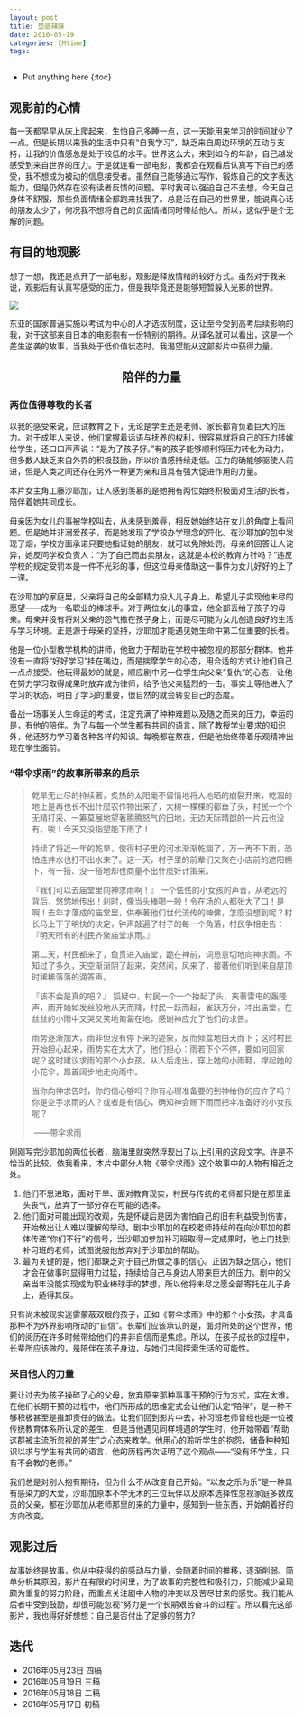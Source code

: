 ```yaml
---
layout: post
title: 垫底辣妹
date: 2016-05-19
categories: [Mtime]
tags: 
---
```


* Put anything here
  {:toc}

## 观影前的心情

每一天都早早从床上爬起来，生怕自己多睡一点，这一天能用来学习的时间就少了一点。但是长期以来我的生活中只有“自我学习”，缺乏来自周边环境的互动与支持，让我的价值感总是处于较低的水平。世界这么大，来到如今的年龄，自己越发感受到来自世界的压力。于是就连看一部电影，我都会在观看后认真写下自己的感受，我不想成为被动的信息接受者。虽然自己能够通过写作，锻炼自己的文字表达能力，但是仍然存在没有读者反馈的问题。平时我可以强迫自己不去想，今天自己身体不舒服，那些负面情绪全都跑来找我了。总是活在自己的世界里，能说真心话的朋友太少了，何况我不想将自己的负面情绪同时带给他人。所以，这似乎是个无解的问题。

## 有目的地观影

想了一想，我还是点开了一部电影，观影是释放情绪的较好方式。虽然对于我来说，观影后有认真写感受的压力，但是我毕竟还是能够短暂躲入光影的世界。

![](http://img31.mtime.cn/pi/2016/04/20/155011.26565343_1000X1000.jpg)

东亚的国家普遍实施以考试为中心的人才选拔制度，这让至今受到高考后续影响的我，对于这部来自日本的电影抱有一份特别的期待。从译名就可以看出，这是一个差生逆袭的故事，当我处于低价值状态时，我渴望能从这部影片中获得力量。

## <center>陪伴的力量</center>

### 两位值得尊敬的长者

以我的感受来说，应试教育之下，无论是学生还是老师、家长都背负着巨大的压力。对于成年人来说，他们掌握着话语与抚养的权利，很容易就将自己的压力转嫁给学生，还口口声声说：“是为了孩子好。”有的孩子能够顺利将压力转化为动力，但多数人缺乏来自外界的积极鼓励，所以价值感持续走低。压力的确能够驱使人前进，但是人类之间还存在另外一种更为亲和且具有强大促进作用的力量。

本片女主角工藤沙耶加，让人感到羡慕的是她拥有两位始终积极面对生活的长者，陪伴着她共同成长。

母亲因为女儿的事被学校叫去，从未感到羞辱，相反她始终站在女儿的角度上看问题。但是她并非溺爱孩子，而是她发现了学校办学理念的异化。在沙耶加的包中发现了烟，学校方面承诺只要她指证她的朋友，就可以免除处罚。母亲的回答让人诧异，她反问学校负责人：“为了自己而出卖朋友，这就是本校的教育方针吗？”违反学校的规定受罚本是一件不光彩的事，但这位母亲借助这一事件为女儿好好的上了一课。

在沙耶加的家庭里，父亲将自己的全部精力投入儿子身上，希望儿子实现他未尽的愿望——成为一名职业的棒球手。对于两位女儿的事宜，他全部丢给了孩子的母亲。母亲并没有将对父亲的怨气撒在孩子身上，而是尽可能为女儿创造良好的生活与学习环境。正是源于母亲的坚持，沙耶加才能遇见她生命中第二位重要的长者。

他是一位小型教学机构的讲师，他致力于帮助在学校中被忽视的那部分群体。他并没有一直将“好好学习”挂在嘴边，而是揣摩学生的心态，用合适的方式让他们自己一点点接受。他玩得最妙的就是，顺应剧中另一位学生向父亲“复仇”的心态，让他在努力学习取得成果时放弃成为律师，给予他父亲猛烈的一击。事实上等他进入了学习的状态，明白了学习的重要，很自然的就会转变自己的态度。

备战一场事关人生命运的考试，注定充满了种种难题以及随之而来的压力，幸运的是，有他的陪伴。为了与每一个学生都有共同的语言，除了教授学业要求的知识外，他还努力学习着各种各样的知识。每晚都在熬夜，但是他始终带着乐观精神出现在学生面前。

### “带伞求雨”的故事所带来的启示

> 乾旱无止尽的持续著，炙热的太阳毫不留情地将大地晒的崩裂开来，乾涸的地上是再也长不出什麼农作物出来了，大树一棵棵的都垂了头，村民一个个无精打采、一筹莫展地望著腾腾怒气的田地，无边天际晴朗的一片云也没有，唉！今天又没指望能下雨了！
>
> 持续了将近一年的乾旱，使得村子里的河水渐渐乾涸了，万一再不下雨，恐怕连井水也打不出水来了。这一天，村子里的前辈们又聚在小店前的遮阳棚下，有一搭、没一搭地却也商量不出什麼好计策来。
>
> 『我们可以去庙堂里向神求雨啊！』 
> 一个怯怯的小女孩的声音，从老远的背后，悠悠地传出！刹时，像当头棒喝一般！令在场的人都张大了口！是啊！去年才落成的庙堂里，供奉著他们世代流传的神佛，怎麼没想到呢？村长马上下了明快的决定，钟声敲遍了村子的每一个角落，村民争相走告：『明天所有的村民齐聚庙堂求雨。』
>
> 第二天，村民都来了，鱼贯进入庙堂，跪在神前，词恳意切地向神求雨。不知过了多久，天空渐渐阴了起来，突然间，风来了，接著他们听到来自屋顶时稀稀落落的滴答声。 
>
> 『该不会是真的吧？』 
> 狐疑中，村民一个一个抬起了头，夹著雷电的轰隆声，雨开始如发丝般地从天而降，村民一跃而起，雀跃万分，冲出庙堂，在丝丝的小雨中又哭又笑地匍匐在地，感谢神应允了他们的求告。
>
> 雨势逐渐加大，雨非但没有停下来的迹象，反而倾盆地由天而下；这时村民开始担心起来，雨势实在太大了，他们担心：雨若下个不停，要如何回家呢？这时建议求雨的那个小女孩，从人后走出，穿上她的小雨鞋，撑起她的小花伞，昂首阔步地走向雨中。
>
> 当你向神求告时，你的信心够吗？你有心理准备要的到神给你的应许了吗？你是空手求雨的人？或者是有信心，确知神会赐下雨而把伞准备好的小女孩呢？
>
> ​												                                               ——带伞求雨

刚刚写完沙耶加的两位长者，脑海里就突然浮现出了以上引用的这段文字。许是不恰当的比较，依我看来，本片中部分人物《带伞求雨》这个故事中的人物有相近之处。

1. 他们不思进取，面对干旱、面对教育现实，村民与传统的老师都只是在那里垂头丧气，放弃了一部分存在可能的选择。
2. 他们面对可能出现的改观，先是怀疑后是因为害怕自己的旧有利益受到伤害，开始做出让人难以理解的举动。剧中沙耶加的在校老师持续的在向沙耶加的群体传递“你们不行”的信号，当沙耶加参加补习班取得一定成果时，他上门找到补习班的老师，试图说服他放弃对于沙耶加的帮助。
3. 最为关键的是，他们都缺乏对于自己所做之事的信心。正因为缺乏信心，他们才会在做事时显得用力过猛，持续给自己与身边人带来巨大的压力。剧中的父亲当年没能实现成为职业棒球手的梦想，所以他将未尽之愿全部寄托在儿子身上，适得其反。

只有尚未被现实迷雾蒙蔽双眼的孩子，正如《带伞求雨》中的那个小女孩，才具备那种不为外界影响所动的“自信”。长辈们应该承认的是，面对所处的这个世界，他们的阅历在许多时候带给他们的并非自信而是焦虑。所以，在孩子成长的过程中，长辈所应该做的，是陪伴在孩子身边，与她们共同探索生活的可能性。

### 来自他人的力量

要让过去为孩子操碎了心的父母，放弃原来那种事事干预的行为方式，实在太难。在他们长期干预的过程中，他们所形成的思维定式会让他们认定“陪伴”，是一种不够积极甚至是推卸责任的做法。让我们回到影片中去，补习班老师曾经也是一位被传统教育体系所认定的差生，但是当他遇见同样境遇的学生时，他开始带着“帮助这群被主流所忽视的差生”之心态来教学。他用心的聆听学生的抱怨，储备种种知识以求与学生有共同的语言，他的历程再次证明了这个观点——“没有坏学生，只有不会教的老师。”

我们总是对别人抱有期待，但为什么不从改变自己开始。“以友之乐为乐”是一种具有感染力的大爱，沙耶加原本不学无术的三位玩伴以及原本选择性忽视家庭多数成员的父亲，都在沙耶加从老师那里的来的力量中，感知到一些东西，开始朝着好的方向改变。

## 观影过后

故事始终是故事，你从中获得的的感动与力量，会随着时间的推移，逐渐削弱。简单分析其原因，影片在有限的时间里，为了故事的完整性和吸引力，只能减少呈现颇为重复的努力阶段，而重点关注剧中人物的冲突以及苦尽甘来的感觉。我们能从后者中受到鼓励，却很可能忽视“努力是一个长期艰苦奋斗的过程”。所以看完这部影片，我也得好好想想：自己是否付出了足够的努力?





## 迭代

* 2016年05月23日 四稿
* 2016年05月19日 三稿
* 2016年05月18日 二稿
* 2016年05月17日 初稿

